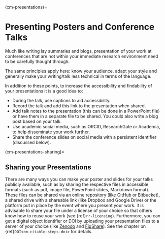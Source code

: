 (cm-presentations)=
# Presenting Posters and Conference Talks

Much like writing lay summaries and blogs, presentation of your work at conferences that are not within your immediate research environment need to be carefully thought through.

The same principles apply here: know your audience, adapt your style and generally make your writing/talk less technical in terms of the language.

In addition to these points, to increase the accessibility and findability of your presentations it is a good idea to:
* During the talk, use captions to aid accessibility.
* Record the talk and add this link to the presentation when shared.
* Add talk notes to the presentation (this can be done in a PowerPoint file) or have them in a separate file to be shared. You could also write a blog post based on your talk.
* Use academic social media, such as ORCID, ResearchGate or Academia, to help disseminate your work further.
* Share the conference slides on social media with a persistent identifier (discussed below).

(cm-presentations-sharing)=
## Sharing your Presentations

There are many ways you can make your poster and slides for your talks publicly available, such as by sharing the respective files in accessible formats (such as pdf, image file, PowerPoint slides, Markdown format). These files can be shared via an online repository (like [GitHub](https://github.com/) or [Bitbucket](https://bitbucket.org/)), a shared drive with a shareable link (like Dropbox and Google Drive) or the platform put in place by the event where you present your work. It is advisable to share your file under a license of your choice so that others know how to reuse your work (see {ref}`rr-licensing`). Furthermore, you can get a digital object identifier or DOI by uploading your presentation files to a server of your choice (like [Zenodo](https://zenodo.org/) and [FigShare](https://figshare.com/)). See the chapter on {ref}`DOI<cm-citable-steps-doi>` for details.
